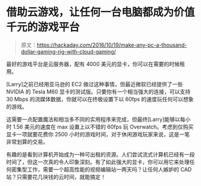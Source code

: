 # 借助云游戏，让任何一台电脑都成为价值千元的游戏平台

> 原文：<https://hackaday.com/2016/10/19/make-any-pc-a-thousand-dollar-gaming-rig-with-cloud-gaming/>

最好的游戏平台是云服务器，配有 4000 美元的显卡，你可以在需要的时候租用。

[Larry]之前已经用亚马逊的 EC2 做过这种事情，但最近微软已经提供了一些 NVIDIA 的 Tesla M60 显卡的测试版。只要你有一个相当强大的连接，可以支持 30 Mbps 的流媒体数据，你就可以在终极设置下以 60fps 的速度玩任何可以想象的游戏。

这需要一点配置魔法和相当多不同的实用程序来完成，但最终[Larry]能够以每小时 1.56 美元的速度在 max 设置上以不错的 60fps 玩 Overwatch。考虑到仅购买显卡一项就要花费你 2500 小时的游戏时间，对于休闲游戏玩家来说，这是一笔非常划算的交易。

有趣的是看到计算机开始成为一种可出租的资源。人们尝试流式计算机已经有一段时间了，但这一次真的令人印象深刻。有了如此强大的显卡，你可以用它来处理任何密集型工作，需要一个超高性能的视频编辑站一两天吗？让任何人嫉妒的 CAD 站？只需要花几块钱的云时间，就能搞定！
